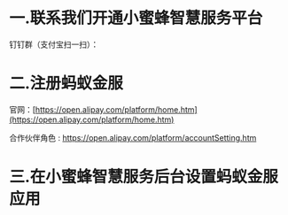 # 一.联系我们开通小蜜蜂智慧服务平台

钉钉群（支付宝扫一扫）：

# 二.注册蚂蚁金服

官网：[https://open.alipay.com/platform/home.htm](https://open.alipay.com/platform/home.htm)

合作伙伴角色 : https://open.alipay.com/platform/accountSetting.htm

# 三.在小蜜蜂智慧服务后台设置蚂蚁金服应用



